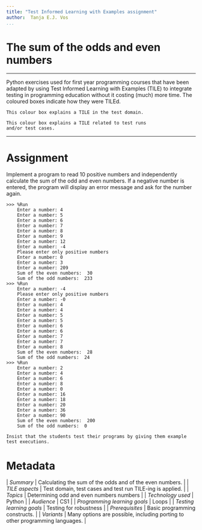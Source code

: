 ```yaml
---
title: "Test Informed Learning with Examples assignment"
author:  Tanja E.J. Vos
...
```


# The sum of the odds and even numbers



------------------------------------------------------------------------

Python exercises used for first year programming courses that
have been adapted by using Test Informed Learning with Examples (TILE)
to integrate testing in programming education without it costing (much)
more time. The coloured boxes indicate how they were TILEd.

```testdomaintile
This colour box explains a TILE in the test domain.
```

```testruntile
This colour box explains a TILE related to test runs 
and/or test cases.
```
------------------------------------------------------------------------

# Assignment

Implement a program to read 10 positive numbers and independently
calculate the sum of the odd and even numbers. If a negative number
is entered, the program will display an error message and ask for
the number again.

```small
>>> %Run 
    Enter a number: 4
    Enter a number: 5
    Enter a number: 6
    Enter a number: 7
    Enter a number: 8
    Enter a number: 9
    Enter a number: 12
    Enter a number: -4
    Please enter only positive numbers
    Enter a number: 0
    Enter a number: 3
    Enter a number: 209
    Sum of the even numbers:  30
    Sum of the odd numbers:  233
>>> %Run
    Enter a number: -4
    Please enter only positive numbers
    Enter a number: -0
    Enter a number: 4
    Enter a number: 4
    Enter a number: 5
    Enter a number: 5
    Enter a number: 6
    Enter a number: 6
    Enter a number: 7
    Enter a number: 7
    Enter a number: 8
    Sum of the even numbers:  28
    Sum of the odd numbers:  24
>>> %Run 
    Enter a number: 2
    Enter a number: 4
    Enter a number: 6
    Enter a number: 8
    Enter a number: 0
    Enter a number: 16
    Enter a number: 18
    Enter a number: 20
    Enter a number: 36
    Enter a number: 90
    Sum of the even numbers:  200
    Sum of the odd numbers:  0
```

```testruntile
Insist that the students test their programs by giving them example
test executions.
```

# Metadata

| *Summary*                     | Calculating the sum of the odds and of the even numbers. |
| *TILE aspects*                | Test domain, test cases and test run TILE-ing is applied. |
| *Topics*                      | Determining odd and even numbers numbers |
| *Technology used*             | Python |
| *Audience*                    | CS1 |
| *Programming learning goals*  | Loops |
| *Testing learning goals*      | Testing for robustness |
| *Prerequisites*               | Basic programming constructs. |
| *Variants*                    | Many options are possible, including porting to other programming languages. |    

